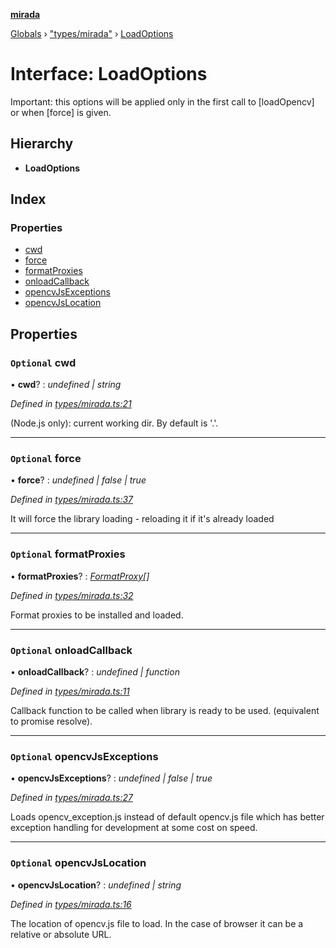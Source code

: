 **[mirada](../README.md)**

[Globals](../README.md) › ["types/mirada"](../modules/_types_mirada_.md) › [LoadOptions](_types_mirada_.loadoptions.md)

# Interface: LoadOptions

Important: this options will be applied only in the first call to [loadOpencv] or when [force] is given.

## Hierarchy

* **LoadOptions**

## Index

### Properties

* [cwd](_types_mirada_.loadoptions.md#optional-cwd)
* [force](_types_mirada_.loadoptions.md#optional-force)
* [formatProxies](_types_mirada_.loadoptions.md#optional-formatproxies)
* [onloadCallback](_types_mirada_.loadoptions.md#optional-onloadcallback)
* [opencvJsExceptions](_types_mirada_.loadoptions.md#optional-opencvjsexceptions)
* [opencvJsLocation](_types_mirada_.loadoptions.md#optional-opencvjslocation)

## Properties

### `Optional` cwd

• **cwd**? : *undefined | string*

*Defined in [types/mirada.ts:21](https://github.com/cancerberoSgx/mirada/blob/9d9803d/mirada/src/types/mirada.ts#L21)*

(Node.js only): current working dir. By default is '.'.

___

### `Optional` force

• **force**? : *undefined | false | true*

*Defined in [types/mirada.ts:37](https://github.com/cancerberoSgx/mirada/blob/9d9803d/mirada/src/types/mirada.ts#L37)*

It will force the library loading - reloading it if it's already loaded

___

### `Optional` formatProxies

• **formatProxies**? : *[FormatProxy](../modules/_types_mirada_.md#formatproxy)[]*

*Defined in [types/mirada.ts:32](https://github.com/cancerberoSgx/mirada/blob/9d9803d/mirada/src/types/mirada.ts#L32)*

Format proxies to be installed and loaded.

___

### `Optional` onloadCallback

• **onloadCallback**? : *undefined | function*

*Defined in [types/mirada.ts:11](https://github.com/cancerberoSgx/mirada/blob/9d9803d/mirada/src/types/mirada.ts#L11)*

Callback function to be called when library is ready to be used. (equivalent to promise resolve).

___

### `Optional` opencvJsExceptions

• **opencvJsExceptions**? : *undefined | false | true*

*Defined in [types/mirada.ts:27](https://github.com/cancerberoSgx/mirada/blob/9d9803d/mirada/src/types/mirada.ts#L27)*

Loads opencv_exception.js instead of default opencv.js file which has better exception handling for
development at some cost on speed.

___

### `Optional` opencvJsLocation

• **opencvJsLocation**? : *undefined | string*

*Defined in [types/mirada.ts:16](https://github.com/cancerberoSgx/mirada/blob/9d9803d/mirada/src/types/mirada.ts#L16)*

The location of opencv.js file to load. In the case of browser it can be a relative or absolute URL.